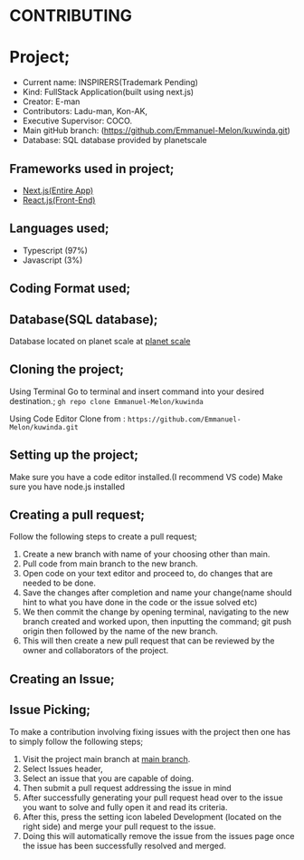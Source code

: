 # CONTRIBUTING
# Project;

- Current name: INSPIRERS(Trademark Pending)
- Kind: FullStack Application(built using next.js)
- Creator: E-man
- Contributors: Ladu-man, Kon-AK,
- Executive Supervisor: COCO.
- Main gitHub branch: (https://github.com/Emmanuel-Melon/kuwinda.git)
- Database: SQL database provided by planetscale

## Frameworks used in project;

- [Next.js(Entire App)](https://next.js.com/)
- [React.js(Front-End)](https://react.js.com/)

## Languages used;

- Typescript (97%)
- Javascript (3%)

## Coding Format used;

## Database(SQL database);

Database located on planet scale at [planet scale](https://planetscale.com/)

## Cloning the project;

Using Terminal
Go to terminal and insert command into your desired destination.;
`gh repo clone Emmanuel-Melon/kuwinda`

Using Code Editor
Clone from : `https://github.com/Emmanuel-Melon/kuwinda.git`

## Setting up the project;

Make sure you have a code editor installed.(I recommend VS code)
Make sure you have node.js installed

## Creating a pull request;

Follow the following steps to create a pull request;

1. Create a new branch with name of your choosing other than main.
2. Pull code from main branch to the new branch.
3. Open code on your text editor and proceed to, do changes that are needed to be done.
4. Save the changes after completion and name your change(name should hint to what you have done in the code or the issue solved etc)
5. We then commit the change by opening terminal, navigating to the new branch created and worked upon, then inputting the command;
   git push origin then followed by the name of the new branch.
6. This will then create a new pull request that can be reviewed by the owner and collaborators of the project.

## Creating an Issue;

## Issue Picking;

To make a contribution involving fixing issues with the project then one has to simply follow the following steps;

1. Visit the project main branch at [main branch](https://github.com/Emmanuel-Melon/kuwinda).
2. Select Issues header,
3. Select an issue that you are capable of doing.
4. Then submit a pull request addressing the issue in mind
5. After successfully generating your pull request head over to the issue you want to solve and fully open it and read its criteria.
6. After this, press the setting icon labeled Development (located on the right side) and merge your pull request to the issue.
7. Doing this will automatically remove the issue from the issues page once the issue has been successfully resolved and merged.

